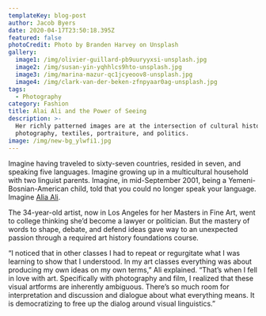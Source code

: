 ```yaml
---
templateKey: blog-post
author: Jacob Byers
date: 2020-04-17T23:50:18.395Z
featured: false
photoCredit: Photo by Branden Harvey on Unsplash
gallery:
  image1: /img/olivier-guillard-pb9uuryyxsi-unsplash.jpg
  image2: /img/susan-yin-yqhhlcs9hto-unsplash.jpg
  image3: /img/marina-mazur-qc1jcyeoov8-unsplash.jpg
  image4: /img/clark-van-der-beken-zfnpyaar0ag-unsplash.jpg
tags:
  - Photography
category: Fashion
title: Alai Ali and the Power of Seeing
description: >-
  Her richly patterned images are at the intersection of cultural history and
  photography, textiles, portraiture, and politics.
image: /img/new-bg_ylwfi1.jpg
---
```

Imagine having traveled to sixty-seven countries, resided in seven, and speaking five languages. Imagine growing up in a multicultural household with two linguist parents. Imagine, in mid-September 2001, being a Yemeni-Bosnian-American child, told that you could no longer speak your language. Imagine [Alia Ali](http://alia-ali.com).

The 34-year-old artist, now in Los Angeles for her Masters in Fine Art, went to college thinking she’d become a lawyer or politician. But the mastery of words to shape, debate, and defend ideas gave way to an unexpected passion through a required art history foundations course.

“I noticed that in other classes I had to repeat or regurgitate what I was learning to show that I understood. In my art classes everything was about producing my own ideas on my own terms,” Ali explained. “That’s when I fell in love with art. Specifically with photography and film, I realized that these visual artforms are inherently ambiguous. There’s so much room for interpretation and discussion and dialogue about what everything means. It is democratizing to free up the dialog around visual linguistics.”
